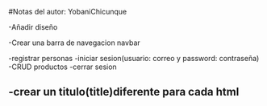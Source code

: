#Notas del autor: YobaniChicunque

-Añadir diseño

-Crear una barra de navegacion navbar

-registrar personas
-iniciar sesion(usuario: correo y password: contraseña)
-CRUD productos
-cerrar sesion

-crear un titulo(title)diferente para cada html
-
